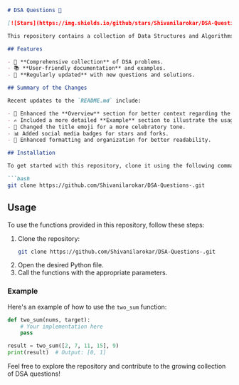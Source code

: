 ```markdown
# DSA Questions 🌟

[![Stars](https://img.shields.io/github/stars/Shivanilarokar/DSA-Questions-?style=social)](https://github.com/Shivanilarokar/DSA-Questions-/stargazers) [![Forks](https://img.shields.io/github/forks/Shivanilarokar/DSA-Questions-?style=social)](https://github.com/Shivanilarokar/DSA-Questions-/fork)

This repository contains a collection of Data Structures and Algorithms (DSA) questions aimed at helping you enhance your coding skills and understanding of DSA concepts.

## Features

- 🤖 **Comprehensive collection** of DSA problems.
- 📚 **User-friendly documentation** and examples.
- 📅 **Regularly updated** with new questions and solutions.

## Summary of the Changes

Recent updates to the `README.md` include:

- 🤖 Enhanced the **Overview** section for better context regarding the repository.
- ✍️ Included a more detailed **Example** section to illustrate the usage of the `two_sum` function.
- 🎉 Changed the title emoji for a more celebratory tone.
- 📊 Added social media badges for stars and forks.
- 📝 Enhanced formatting and organization for better readability.

## Installation

To get started with this repository, clone it using the following command:

```bash
git clone https://github.com/Shivanilarokar/DSA-Questions-.git
```

## Usage

To use the functions provided in this repository, follow these steps:

1. Clone the repository:
   ```bash
   git clone https://github.com/Shivanilarokar/DSA-Questions-.git
   ```
2. Open the desired Python file.
3. Call the functions with the appropriate parameters.

### Example

Here's an example of how to use the `two_sum` function:

```python
def two_sum(nums, target):
    # Your implementation here
    pass

result = two_sum([2, 7, 11, 15], 9)
print(result)  # Output: [0, 1]
```

Feel free to explore the repository and contribute to the growing collection of DSA questions!
```